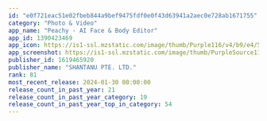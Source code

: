 ```yaml
---
id: "e0f721eac51e02fbeb844a9bef9475fdf0e0f43d63941a2aec0e728ab1671755"
category: "Photo & Video"
app_name: "Peachy - AI Face & Body Editor"
app_id: 1390423469
app_icon: https://is1-ssl.mzstatic.com/image/thumb/Purple116/v4/b9/e4/57/b9e45754-efda-7642-7e32-4531839a499d/AppIcon-0-0-1x_U007epad-0-0-sRGB-0-85-220.png/1024x1024bb.png
app_screenshot: https://is1-ssl.mzstatic.com/image/thumb/PurpleSource116/v4/bf/d6/07/bfd60781-612d-bacb-a280-c6eb97eea470/a6f82862-cf1a-471a-af71-d19fd586d22e_iPhonex-1.jpg/1242x2688bb.png
publisher_id: 1619465920
publisher_name: "SHANTANU PTE. LTD."
rank: 81
most_recent_release: 2024-01-30 00:00:00
release_count_in_past_year: 21
release_count_in_past_year_category: 19
release_count_in_past_year_top_in_category: 54
---
```

